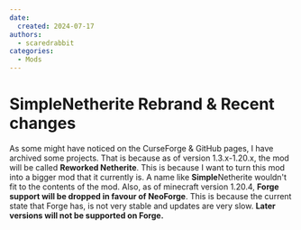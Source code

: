 ```yaml
---
date:
  created: 2024-07-17
authors:
  - scaredrabbit
categories:
  - Mods
---
```


# SimpleNetherite Rebrand & Recent changes

As some might have noticed on the CurseForge & GitHub pages, I have archived some projects. That is because as of version 1.3.x-1.20.x, the mod will be called **Reworked Netherite**. This is because I want to turn this mod into a bigger mod that it currently is. A name like **Simple**Netherite wouldn't fit to the contents of the mod. Also, as of minecraft version 1.20.4, **Forge support will be dropped in favour of NeoForge**. This is because the current state that Forge has, is not very stable and updates are very slow. **Later versions will not be supported on Forge.**